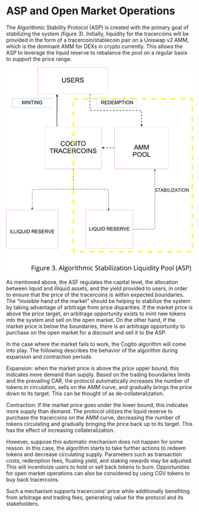 # ASP and Open Market Operations

The Algorithmic Stability Protocol (ASP) is created with the primary goal of stabilizing the system (figure 3). Initially, liquidity for the tracercoins will be provided in the form of a tracercoin/stablecoin pair on a Uniswap v2 AMM, which is the dominant AMM for DEXs in crypto currently. This allows the ASP to leverage the liquid reserve to rebalance the pool on a regular basis to support the price range.

![Algorithmic Stability Protocol](./asp.png)

As mentioned above, the ASF regulates the capital level, the allocation between liquid and illiquid assets, and the yield provided to users, in order to ensure that the price of the tracercoins is within expected boundaries. The “invisible hand of the market” should be helping to stabilize the system by taking advantage of arbitrage from price disparities. If the market price is above the price target, an arbitrage opportunity exists to mint new tokens into the system and sell on the open market. On the other hand, if the market price is below the boundaries, there is an arbitrage opportunity to purchase on the open market for a discount and sell it to the ASP.

In the case where the market fails to work, the Cogito algorithm will come into play. The following describes the behavior of the algorithm during expansion and contraction periods.

Expansion: when the market price is above the price upper bound, this indicates more demand than supply. Based on the trading boundaries limits and the prevailing CAR, the protocol automatically increases the number of tokens in circulation, sells on the AMM curve, and gradually brings the price down to its target. This can be thought of as de-collateralization.

Contraction: If the market price goes under the lower bound, this indicates more supply than demand. The protocol utilizes the liquid reserve to purchase the tracercoins on the AMM curve, decreasing the number of tokens circulating and gradually bringing the price back up to its target. This has the effect of increasing collateralization.

However, suppose this automatic mechanism does not happen for some reason. In this case, the algorithm starts to take further actions to redeem tokens and decrease circulating supply. Parameters such as transaction costs, redemption fees, floating yield, and staking rewards may be adjusted. This will incentivize users to hold or sell back tokens to burn. Opportunities for open market operations can also be considered by using CGV tokens to buy back tracercoins.

Such a mechanism supports tracercoins’ price while additionally benefiting from arbitrage and trading fees, generating value for the protocol and its stakeholders.
